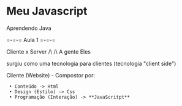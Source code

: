 # Meu Javascript
 Aprendendo Java

 =-=-= Aula 1 =-=-=

 Cliente x Server
    /\        /\ 
  A gente    Eles

  surgiu como uma tecnologia para clientes (tecnologia "client side")

  Cliente (Website) - Compostor por:

     • Conteúdo -> Html
     • Design (Estilo) -> Css
     • Programação (Interação) -> **JavaScritpt**